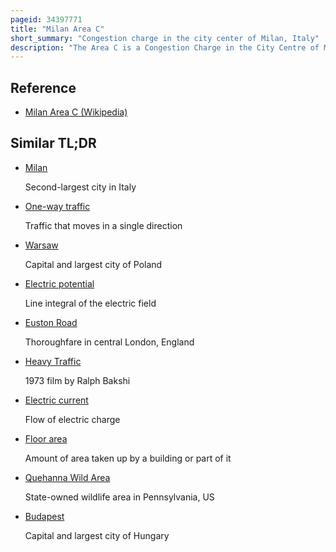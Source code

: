 ```yaml
---
pageid: 34397771
title: "Milan Area C"
short_summary: "Congestion charge in the city center of Milan, Italy"
description: "The Area C is a Congestion Charge in the City Centre of Milan Italy. It was introduced in 2012, replacing the previous Pollution Charge Ecopass and based on the same designated Traffic restricted Zone. The Area is about 8. 2 Km2 with 77,000 Residents and is accessible through Gates monitored by Traffic Cameras."
---
```


## Reference

- [Milan Area C (Wikipedia)](https://en.wikipedia.org/?curid=34397771)

## Similar TL;DR

- [Milan](/tldr/en/milan)

  Second-largest city in Italy

- [One-way traffic](/tldr/en/one-way-traffic)

  Traffic that moves in a single direction

- [Warsaw](/tldr/en/warsaw)

  Capital and largest city of Poland

- [Electric potential](/tldr/en/electric-potential)

  Line integral of the electric field

- [Euston Road](/tldr/en/euston-road)

  Thoroughfare in central London, England

- [Heavy Traffic](/tldr/en/heavy-traffic)

  1973 film by Ralph Bakshi

- [Electric current](/tldr/en/electric-current)

  Flow of electric charge

- [Floor area](/tldr/en/floor-area)

  Amount of area taken up by a building or part of it

- [Quehanna Wild Area](/tldr/en/quehanna-wild-area)

  State-owned wildlife area in Pennsylvania, US

- [Budapest](/tldr/en/budapest)

  Capital and largest city of Hungary
